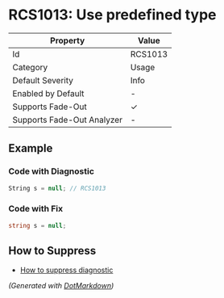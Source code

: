 # RCS1013: Use predefined type

| Property                    | Value    |
| --------------------------- | -------- |
| Id                          | RCS1013  |
| Category                    | Usage    |
| Default Severity            | Info     |
| Enabled by Default          | \-       |
| Supports Fade\-Out          | &#x2713; |
| Supports Fade\-Out Analyzer | \-       |

## Example

### Code with Diagnostic

```csharp
String s = null; // RCS1013
```

### Code with Fix

```csharp
string s = null;
```

## How to Suppress

* [How to suppress diagnostic](../HowToConfigureAnalyzers#how-to-suppress-a-diagnostic.md)

*\(Generated with [DotMarkdown](http://github.com/JosefPihrt/DotMarkdown)\)*